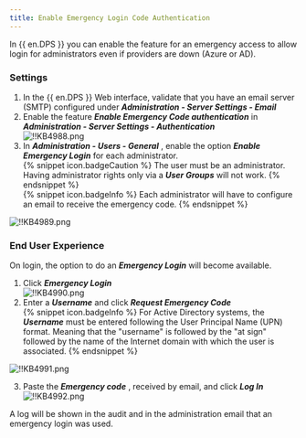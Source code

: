 ```yaml
---
title: Enable Emergency Login Code Authentication
---
```

In {{ en.DPS }} you can enable the feature for an emergency access to allow login for administrators even if providers are down (Azure or AD).
### Settings
1. In the {{ en.DPS }} Web interface, validate that you have an email server (SMTP) configured under ***Administration - Server Settings - Email***
1. Enable the feature ***Enable Emergency Code authentication*** in ***Administration - Server Settings - Authentication***  
![!!KB4988.png](https://webdevolutions.azureedge.net/docs/en/kb/KB4988.png)
1. In ***Administration - Users - General*** , enable the option ***Enable Emergency Login*** for each administrator.  
{% snippet icon.badgeCaution %}
The user must be an administrator. Having administrator rights only via a ***User Groups*** will not work.
{% endsnippet %}  
{% snippet icon.badgeInfo %}
Each administrator will have to configure an email to receive the emergency code.
{% endsnippet %}  

![!!KB4989.png](https://webdevolutions.azureedge.net/docs/en/kb/KB4989.png)

### End User Experience
On login, the option to do an ***Emergency Login*** will become available.  

1. Click ***Emergency Login***  
![!!KB4990.png](https://webdevolutions.azureedge.net/docs/en/kb/KB4990.png)
1. Enter a ***Username*** and click ***Request Emergency Code***  
{% snippet icon.badgeInfo %}
For Active Directory systems, the ***Username*** must be entered following the User Principal Name (UPN) format. Meaning that the "username" is followed by the "at sign" followed by the name of the Internet domain with which the user is associated.
{% endsnippet %}  

![!!KB4991.png](https://webdevolutions.azureedge.net/docs/en/kb/KB4991.png)

3. Paste the ***Emergency code*** , received by email, and click ***Log In***  
![!!KB4992.png](https://webdevolutions.azureedge.net/docs/en/kb/KB4992.png)

A log will be shown in the audit and in the administration email that an emergency login was used.
